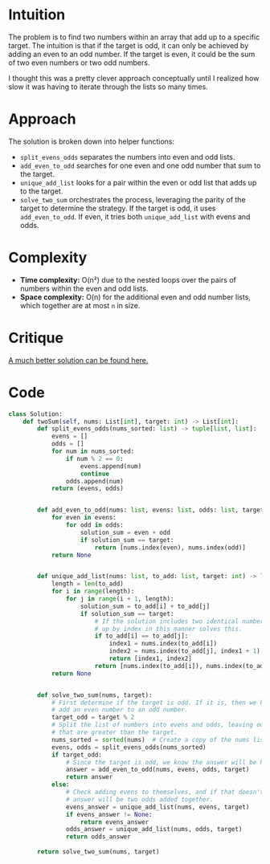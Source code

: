 # Intuition
The problem is to find two numbers within an array that add up to a specific target. The intuition is that if the target is odd, it can only be achieved by adding an even to an odd number. If the target is even, it could be the sum of two even numbers or two odd numbers.

I thought this was a pretty clever approach conceptually until I realized how slow it was having to iterate through the lists so many times.



# Approach
The solution is broken down into helper functions:
- `split_evens_odds` separates the numbers into even and odd lists.
- `add_even_to_odd` searches for one even and one odd number that sum to the target.
- `unique_add_list` looks for a pair within the even or odd list that adds up to the target.
- `solve_two_sum` orchestrates the process, leveraging the parity of the target to determine the strategy.
If the target is odd, it uses `add_even_to_odd`. If even, it tries both `unique_add_list` with evens and odds.

# Complexity
- **Time complexity:** O(n²) due to the nested loops over the pairs of numbers within the even and odd lists.
- **Space complexity:** O(n) for the additional even and odd number lists, which together are at most `n` in size.

# Critique

[A much better solution can be found here.](https://leetcode.com/problems/two-sum/solutions/4014830/easy-python-solution-with-explanation/)

# Code

```python
class Solution:
    def twoSum(self, nums: List[int], target: int) -> List[int]:
        def split_evens_odds(nums_sorted: list) -> tuple[list, list]:
            evens = []
            odds = []
            for num in nums_sorted:
                if num % 2 == 0:
                    evens.append(num)
                    continue
                odds.append(num)
            return (evens, odds)


        def add_even_to_odd(nums: list, evens: list, odds: list, target: int) -> list | None:
            for even in evens:
                for odd in odds:
                    solution_sum = even + odd
                    if solution_sum == target:
                        return [nums.index(even), nums.index(odd)]
            return None


        def unique_add_list(nums: list, to_add: list, target: int) -> list | None:
            length = len(to_add)
            for i in range(length):
                for j in range(i + 1, length):
                    solution_sum = to_add[i] + to_add[j]
                    if solution_sum == target:
                        # If the solution includes two identical numbers, looking them
                        # up by index in this manner solves this.
                        if to_add[i] == to_add[j]:
                            index1 = nums.index(to_add[i])
                            index2 = nums.index(to_add[j], index1 + 1)
                            return [index1, index2]
                        return [nums.index(to_add[i]), nums.index(to_add[j])]
            return None


        def solve_two_sum(nums, target):
            # First determine if the target is odd. If it is, then we know we need to
            # add an even number to an odd number.
            target_odd = target % 2
            # Split the list of numbers into evens and odds, leaving out any numbers
            # that are greater than the target.
            nums_sorted = sorted(nums)  # Create a copy of the nums list sorted
            evens, odds = split_evens_odds(nums_sorted)
            if target_odd:
                # Since the target is odd, we know the answer will be here.
                answer = add_even_to_odd(nums, evens, odds, target)
                return answer
            else:
                # Check adding evens to themselves, and if that doesn't work, then
                # answer will be two odds added together.
                evens_answer = unique_add_list(nums, evens, target)
                if evens_answer != None:
                    return evens_answer
                odds_answer = unique_add_list(nums, odds, target)
                return odds_answer
        
        return solve_two_sum(nums, target)
```